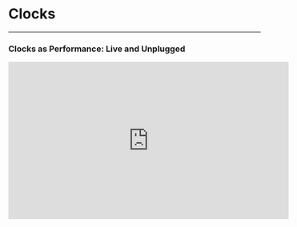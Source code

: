 # Clocks

---

### Clocks as Performance: Live and Unplugged

<iframe width="560" height="315" src="https://www.youtube.com/embed/81Q3imVqBEk?si=ZcKJtrZoBoVqWljf" title="YouTube video player" frameborder="0" allow="accelerometer; autoplay; clipboard-write; encrypted-media; gyroscope; picture-in-picture; web-share" referrerpolicy="strict-origin-when-cross-origin" allowfullscreen></iframe>

